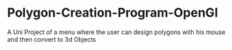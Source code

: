 # Polygon-Creation-Program-OpenGl
A Uni Project of a menu where the user can design polygons with his mouse and then convert to 3d Objects
